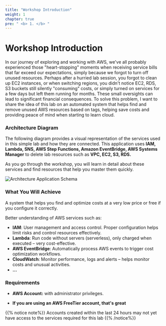```yaml
---
title: "Workshop Introduction"
weight: 1
chapter: true
pre: " <b> 1. </b> "
---
```


# Workshop Introduction

In our journey of exploring and working with AWS, we've all probably experienced those "heart-stopping" moments when receiving service bills that far exceed our expectations, simply because we forgot to turn off unused resources. Perhaps after a hurried lab session, you forgot to clean up EC2 instances, or when switching regions, you didn't notice EC2, RDS, S3 buckets still silently "consuming" costs, or simply turned on services for a few days but left them running for months. These small oversights can lead to significant financial consequences. To solve this problem, I want to share the idea of this lab on an automated system that helps find and remove unused AWS resources based on tags, helping save costs and providing peace of mind when starting to learn cloud.

### Architecture Diagram

The following diagram provides a visual representation of the services used in this simple lab and how they are connected. This application uses **IAM, Lambda, SNS, AWS Step Functions, Amazon EventBridge, AWS Systems Manager** to delete lab resources such as **VPC, EC2, S3, RDS.**

As you go through the workshop, you will learn in detail about these services and find resources that help you master them quickly.

![Architecture Application Schema](/images/1.Introduce/001-architectdiagram.png)

### What You Will Achieve

A system that helps you find and optimize costs at a very low price or free if you configure it correctly.

Better understanding of AWS services such as:

- **IAM**: User management and access control. Proper configuration helps limit risks and control resources effectively.
- **Lambda**: Run code without servers (serverless), only charged when executed – very cost-effective.
- **AWS EventBridge**: Automatically process AWS events to trigger cost optimization workflows.
- **CloudWatch**: Monitor performance, logs and alerts – helps monitor costs and unusual activities.
- **...**

### Requirements

- **AWS Account:** with administrator privileges.

- **If you are using an AWS FreeTier account, that's great**

{{% notice note%}}
Accounts created within the last 24 hours may not yet have access to the services required for this lab
{{% /notice%}}
